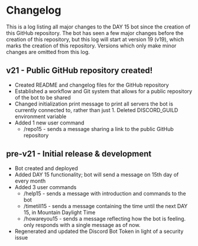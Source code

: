 # Changelog
This is a log listing all major changes to the DAY 15 bot since the creation of this GitHub repository. The bot has seen a few major changes before the creation
of this repository, but this log will start at version 19 (v19), which marks the creation of this repository. Versions which only make minor changes are omitted from
this log.

## v21 - Public GitHub repository created!
- Created README and changelog files for the GitHub repository
- Established a workflow and Git system that allows for a public repository of the bot to be shared
- Changed initialization print message to print all servers the bot is currently connected to, rather than just 1. Deleted DISCORD_GUILD environment variable
- Added 1 new user command
  - /repo15 - sends a message sharing a link to the public GitHub repository

## pre-v21 - Initial release & development
- Bot created and deployed
- Added DAY 15 functionality; bot will send a message on 15th day of every month
- Added 3 user commands
  - /help15 - sends a message with introduction and commands to the bot
  - /timetill15 - sends a message containing the time until the next DAY 15, in Mountain Daylight Time
  - /howareyou15 - sends a message reflecting how the bot is feeling. only responds with a single message as of now.
- Regenerated and updated the Discord Bot Token in light of a security issue
